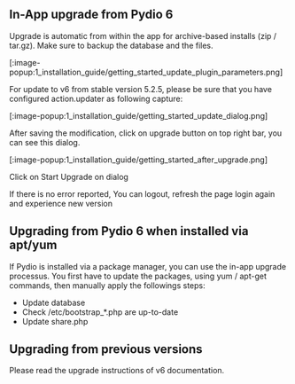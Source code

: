 ## In-App upgrade from Pydio 6

Upgrade is automatic from within the app for archive-based installs (zip / tar.gz). Make sure to backup the database and the files.

[:image-popup:1_installation_guide/getting_started_update_plugin_parameters.png]

For update to v6 from stable version 5.2.5, please be sure that you have configured action.updater as following capture:

[:image-popup:1_installation_guide/getting_started_update_dialog.png]

After saving the modification, click on upgrade button on top right bar, you can see this dialog.

[:image-popup:1_installation_guide/getting_started_after_upgrade.png]

Click on Start Upgrade on dialog

If there is no error reported, You can logout, refresh the page login again and experience new version

## Upgrading from Pydio 6 when installed via apt/yum

If Pydio is installed via a package manager, you can use the in-app upgrade processus. You first have to update the packages, using yum / apt-get commands, then manually apply the followings steps:
 
 - Update database
 - Check /etc/bootstrap_*.php are up-to-date
 - Update share.php

## Upgrading from previous versions

Please read the upgrade instructions of v6 documentation.